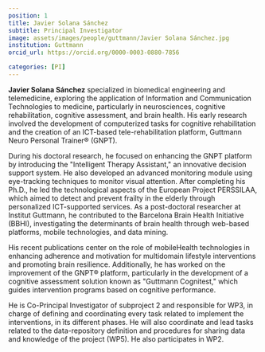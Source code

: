 ```yaml
---
position: 1
title: Javier Solana Sánchez
subtitle: Principal Investigator
image: assets/images/people/guttmann/Javier Solana Sánchez.jpg
institution: Guttmann
orcid_url: https://orcid.org/0000-0003-0880-7856

categories: [PI]
---
```


**Javier Solana Sánchez** specialized in biomedical engineering and telemedicine, exploring the application of Information and Communication Technologies to medicine, particularly in neurosciences, cognitive rehabilitation, cognitive assessment, and brain health. His early research involved the development of computerized tasks for cognitive rehabilitation and the creation of an ICT-based tele-rehabilitation platform, Guttmann Neuro Personal Trainer® (GNPT).

During his doctoral research, he focused on enhancing the GNPT platform by introducing the "Intelligent Therapy Assistant," an innovative decision support system. He also developed an advanced monitoring module using eye-tracking techniques to monitor visual attention. After completing his Ph.D., he led the technological aspects of the European Project PERSSILAA, which aimed to detect and prevent frailty in the elderly through personalized ICT-supported services. As a post-doctoral researcher at Institut Guttmann, he contributed to the Barcelona Brain Health Initiative (BBHI), investigating the determinants of brain health through web-based platforms, mobile technologies, and data mining.

His recent publications center on the role of mobileHealth technologies in enhancing adherence and motivation for multidomain lifestyle interventions and promoting brain resilience. Additionally, he has worked on the improvement of the GNPT® platform, particularly in the development of a cognitive assessment solution known as "Guttmann Cognitest," which guides intervention programs based on cognitive performance.

He is Co-Principal Investigator of subproject 2 and responsible for WP3, in charge of defining and coordinating every task related to implement the interventions, in its different phases. He will also coordinate and lead tasks related to the data-repository definition and procedures for sharing data and knowledge of the project (WP5). He also participates in WP2. 